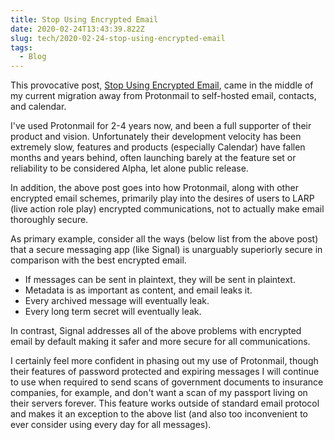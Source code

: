 ```yaml
---
title: Stop Using Encrypted Email
date: 2020-02-24T13:43:39.822Z
slug: tech/2020-02-24-stop-using-encrypted-email
tags:
  - Blog
---
```


This provocative post, [Stop Using Encrypted Email](https://latacora.micro.blog/2020/02/19/stop-using-encrypted.html), came in the middle of my current migration away from Protonmail to self-hosted email, contacts, and calendar.

I've used Protonmail for 2-4 years now, and been a full supporter of their product and vision. Unfortunately their development velocity has been extremely slow, features and products (especially Calendar) have fallen months and years behind, often launching barely at the feature set or reliability to be considered Alpha, let alone public release.

In addition, the above post goes into how Protonmail, along with other encrypted email schemes, primarily play into the desires of users to LARP (live action role play) encrypted communications, not to actually make email thoroughly secure.

As primary example, consider all the ways (below list from the above post) that a secure messaging app (like Signal) is unarguably superiorly secure in comparison with the best encrypted email.

- If messages can be sent in plaintext, they will be sent in plaintext.
- Metadata is as important as content, and email leaks it.
- Every archived message will eventually leak.
- Every long term secret will eventually leak.

In contrast, Signal addresses all of the above problems with encrypted email by default making it safer and more secure for all communications.

I certainly feel more confident in phasing out my use of Protonmail, though their features of password protected and expiring messages I will continue to use when required to send scans of government documents to insurance companies, for example, and don't want a scan of my passport living on their servers forever. This feature works outside of standard email protocol and makes it an exception to the above list (and also too inconvenient to ever consider using every day for all messages).
